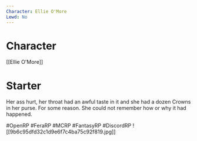 ```yaml
---
Character: Ellie O'More
Lewd: No
---
```

# Character
[[Ellie O'More]]

# Starter
Her ass hurt, her throat had an awful taste in it and she had a dozen Crowns in her purse. For some reason. She could not remember how or why it had happened.

#OpenRP #FeraRP #MCRP #FantasyRP #DiscordRP
![[9b6c95dfd32c1d9e6f7c4ba75c92f819.jpg]]